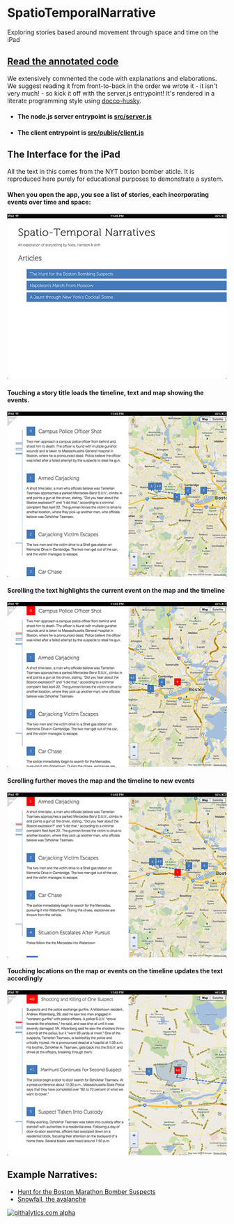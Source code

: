 SpatioTemporalNarrative
=======================

Exploring stories based around movement through space and time on the iPad

## [Read the annotated code](http://stanfordhci.github.io/SpatioTemporalNarrative/)

We extensively commented the code with explanations and elaborations. We suggest reading it from front-to-back in the order we wrote it - it isn't very much! - so kick it off with the server.js entrypoint! It's rendered in a literate programming style using [docco-husky](https://github.com/mbrevoort/docco-husky).

- #### The node.js server entrypoint is [src/server.js](http://stanfordhci.github.io/SpatioTemporalNarrative/src/server.js.html)

- #### The client entrypoint is [src/public/client.js](http://stanfordhci.github.io/SpatioTemporalNarrative/src/public/js/client.js.html)

## The Interface for the iPad

All the text in this comes from the NYT boston bomber aticle. It is reproduced here purely for educational purposes to demonstrate a system.

#### When you open the app, you see a list of stories, each incorporating events over time and space:

![Opening page](https://github.com/StanfordHCI/SpatioTemporalNarrative/blob/master/images/photo%201.PNG?raw=true)

#### Touching a story title loads the timeline, text and map showing the events.

![Opening page](https://github.com/StanfordHCI/SpatioTemporalNarrative/blob/master/images/photo%202.PNG?raw=true)

#### Scrolling the text highlights the current event on the map and the timeline

![Opening page](https://github.com/StanfordHCI/SpatioTemporalNarrative/blob/master/images/photo%203.PNG?raw=true)

#### Scrolling further moves the map and the timeline to new events

![Opening page](https://github.com/StanfordHCI/SpatioTemporalNarrative/blob/master/images/photo%204.PNG?raw=true)

#### Touching locations on the map or events on the timeline updates the text accordingly

![Opening page](https://github.com/StanfordHCI/SpatioTemporalNarrative/blob/master/images/photo%205.PNG?raw=true)


## Example Narratives:

- [Hunt for the Boston Marathon Bomber Suspects](http://www.nytimes.com/interactive/2013/04/19/us/boston-marathon-manhunt.html?_r=1&)
- [Snowfall, the avalanche](http://www.nytimes.com/projects/2012/snow-fall/#/?part=descent-begins)

[![githalytics.com alpha](https://cruel-carlota.pagodabox.com/c5208b051863537ad70f70fc614a71f7 "githalytics.com")](http://githalytics.com/StanfordHCI/SpatioTemporalNarrative)
